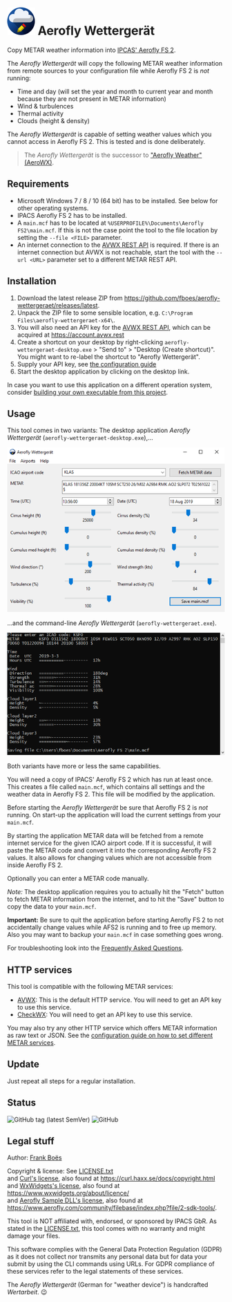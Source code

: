 ![](docs/favicon-64x64.png) Aerofly Wettergerät
================================================

Copy METAR weather information into [IPCAS' Aerofly FS 2](https://www.aerofly.com/).

The <i>Aerofly Wettergerät</i> will copy the following METAR weather information from remote sources to your configuration file while Aerofly FS 2 is _not_ running:

* Time and day (will set the year and month to current year and month because they are not present in METAR information)
* Wind & turbulences
* Thermal activity
* Clouds (height & density)

The <i>Aerofly Wettergerät</i> is capable of setting weather values which you cannot access in Aerofly FS 2. This is tested and is done deliberately.

> The <i>Aerofly Wettergerät</i> is the successor to ["Aerofly Weather" (AeroWX)](https://github.com/fboes/aerofly-weather/).

Requirements
------------

* Microsoft Windows 7 / 8 / 10 (64 bit) has to be installed. See below for other operating systems.
* IPACS Aerofly FS 2 has to be installed.
* A `main.mcf` has to be located at `%USERPROFILE%\Documents\Aerofly FS2\main.mcf`. If this is not the case point the tool to the file location by setting the `--file <FILE>` parameter.
* An internet connection to the [AVWX REST API](https://avwx.rest/) is required. If there is an internet connection but AVWX is not reachable, start the tool with the `--url <URL>` parameter set to a different METAR REST API.

Installation
------------

1. Download the latest release ZIP from https://github.com/fboes/aerofly-wettergeraet/releases/latest.
2. Unpack the ZIP file to some sensible location, e.g. `C:\Program Files\aerofly-wettergeraet-x64\`.
3. You will also need an API key for the [AVWX REST API](https://avwx.rest/), which can be acquired at https://account.avwx.rest
3. Create a shortcut on your desktop by right-clicking `aerofly-wettergeraet-desktop.exe` > "Send to" > "Desktop (Create shortcut)".  
   You might want to re-label the shortcut to "Aerofly Wettergerät".
3. Supply your API key, see [the configuration guide](docs/configuration.md)
3. Start the desktop application by clicking on the desktop link.

In case you want to use this application on a different operation system, consider [building your own executable from this project](CONTRIBUTING.md).

Usage
-----

This tool comes in two variants: The desktop application <i>Aerofly Wettergerät</i> (`aerofly-wettergeraet-desktop.exe`),…

![Aerofly Wettergerät Desktop Application](docs/aerofly-wx-desktop.png)

…and the command-line <i>Aerofly Wettergerät</i> (`aerofly-wettergeraet.exe`).

![Aerofly Wettergerät Command Line Application](docs/aerofly-wx-cli.png)

Both variants have more or less the same capabilities.

You will need a copy of IPACS' Aerofly FS 2 which has run at least once. This creates a file called `main.mcf`, which contains all settings and the weather data in Aerofly FS 2. This file will be modified by the application.

Before starting the <i>Aerofly Wettergerät</i> be sure that Aerofly FS 2 is _not_ running. On start-up the application will load the current settings from your `main.mcf`.

By starting the application METAR data will be fetched from a remote internet service for the given ICAO airport code. If it is successful, it will paste the METAR code and convert it into the corresponding Aerofly FS 2 values. It also allows for changing values which are not accessible from inside Aerofly FS 2.

Optionally you can enter a METAR code manually.

_Note:_ The desktop application requires you to actually hit the "Fetch" button to fetch METAR information from the internet, and to hit the "Save" button to copy the data to your `main.mcf`.

**Important:** Be sure to quit the application before starting Aerofly FS 2 to not accidentally change values while AFS2 is running and to free up memory. Also you may want to backup your `main.mcf` in case something goes wrong.

For troubleshooting look into the [Frequently Asked Questions](docs/faq.md).

HTTP services
-------------

This tool is compatible with the following METAR services:

* [AVWX](https://avwx.rest/): This is the default HTTP service. You will need to get an API key to use this service.
* [CheckWX](https://www.checkwx.com/): You will need to get an API key to use this service.

You may also try any other HTTP service which offers METAR information as raw text or JSON. See the [configuration guide on how to set different METAR services](docs/configuration.md).

Update
------

Just repeat all steps for a regular installation.

Status
-------

![GitHub tag (latest SemVer)](https://img.shields.io/github/tag/fboes/aerofly-wettergeraet.svg)
![GitHub](https://img.shields.io/github/license/fboes/aerofly-wettergeraet.svg)

Legal stuff
-----------

Author: [Frank Boës](https://3960.org)

Copyright & license: See [LICENSE.txt](LICENSE.txt)  
and [Curl's license](docs/LICENSE-curl.txt), also found at https://curl.haxx.se/docs/copyright.html  
and [WxWidgets's license](docs/LICENSE-wxwidgets.txt), also found at https://www.wxwidgets.org/about/licence/  
and [Aerofly Sample DLL's license](docs/LICENSE-aerofly.txt), also found at https://www.aerofly.com/community/filebase/index.php?file/2-sdk-tools/.

This tool is NOT affiliated with, endorsed, or sponsored by IPACS GbR. As stated in the [LICENSE.txt](LICENSE.txt), this tool comes with no warranty and might damage your files.

This software complies with the General Data Protection Regulation (GDPR) as it does not collect nor transmits any personal data but for data your submit by using the CLI commands using URLs. For GDPR compliance of these services refer to the legal statements of these services.

The <i>Aerofly Wettergerät</i> (German for "weather device") is handcrafted <i>Wertarbeit</i>. 😉

